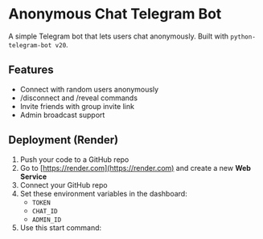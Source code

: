 # Anonymous Chat Telegram Bot

A simple Telegram bot that lets users chat anonymously. Built with `python-telegram-bot v20`.

## Features

- Connect with random users anonymously
- /disconnect and /reveal commands
- Invite friends with group invite link
- Admin broadcast support

## Deployment (Render)

1. Push your code to a GitHub repo
2. Go to [https://render.com](https://render.com) and create a new **Web Service**
3. Connect your GitHub repo
4. Set these environment variables in the dashboard:
   - `TOKEN`
   - `CHAT_ID`
   - `ADMIN_ID`
5. Use this start command:
